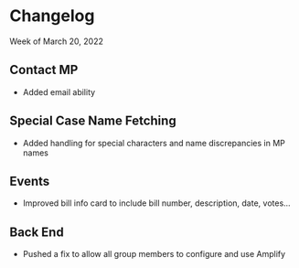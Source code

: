 
# **Changelog**

Week of March 20, 2022

## **Contact MP**
- Added email ability

## **Special Case Name Fetching**
- Added handling for special characters and name discrepancies in MP names

## **Events**
- Improved bill info card to include bill number, description, date, votes...

## **Back End**
- Pushed a fix to allow all group members to configure and use Amplify

